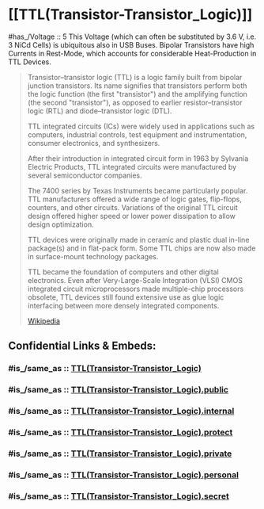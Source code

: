 # [[TTL(Transistor-Transistor_Logic)]] 

#has_/Voltage :: 5
This Voltage (which can often be substituted by 3.6 V, i.e. 3 NiCd Cells) is ubiquitous 
also in USB Buses. 
Bipolar Transistors have high Currents in Rest-Mode, 
which accounts for considerable Heat-Production in TTL Devices. 

> Transistor–transistor logic (TTL) is a logic family built from bipolar junction transistors. 
> Its name signifies that transistors perform both 
> the logic function (the first "transistor") 
> and the amplifying function (the second "transistor"), 
> as opposed to earlier resistor–transistor logic (RTL) 
> and diode–transistor logic (DTL).
>
> TTL integrated circuits (ICs) were widely used in applications such as computers, 
> industrial controls, test equipment and instrumentation, consumer electronics, 
> and synthesizers.
>
> After their introduction in integrated circuit form in 1963 by Sylvania Electric Products, 
> TTL integrated circuits were manufactured by several semiconductor companies.  
> 
> The 7400 series by Texas Instruments became particularly popular. 
> TTL manufacturers offered a wide range of logic gates, flip-flops, counters, and other circuits. 
> Variations of the original TTL circuit design offered higher speed 
> or lower power dissipation to allow design optimization. 
> 
> TTL devices were originally made in ceramic and plastic dual in-line package(s) and in flat-pack form. 
> Some TTL chips are now also made in surface-mount technology packages.
>
> TTL became the foundation of computers and other digital electronics. 
> Even after Very-Large-Scale Integration (VLSI) 
> CMOS integrated circuit microprocessors made multiple-chip processors obsolete, 
> TTL devices still found extensive use as glue logic 
> interfacing between more densely integrated components.
>
> [Wikipedia](https://en.wikipedia.org/wiki/Transistor%E2%80%93transistor%20logic)


## Confidential Links & Embeds: 

### #is_/same_as :: [TTL(Transistor-Transistor_Logic)](TTL(Transistor-Transistor_Logic).md) 

### #is_/same_as :: [TTL(Transistor-Transistor_Logic).public](/_public/Society/Economics/Business/Business-Entity/IT~Company/Semiconductor-Industry/TTL(Transistor-Transistor_Logic).public.md) 

### #is_/same_as :: [TTL(Transistor-Transistor_Logic).internal](/_internal/Society/Economics/Business/Business-Entity/IT~Company/Semiconductor-Industry/TTL(Transistor-Transistor_Logic).internal.md) 

### #is_/same_as :: [TTL(Transistor-Transistor_Logic).protect](/_protect/Society/Economics/Business/Business-Entity/IT~Company/Semiconductor-Industry/TTL(Transistor-Transistor_Logic).protect.md) 

### #is_/same_as :: [TTL(Transistor-Transistor_Logic).private](/_private/Society/Economics/Business/Business-Entity/IT~Company/Semiconductor-Industry/TTL(Transistor-Transistor_Logic).private.md) 

### #is_/same_as :: [TTL(Transistor-Transistor_Logic).personal](/_personal/Society/Economics/Business/Business-Entity/IT~Company/Semiconductor-Industry/TTL(Transistor-Transistor_Logic).personal.md) 

### #is_/same_as :: [TTL(Transistor-Transistor_Logic).secret](/_secret/Society/Economics/Business/Business-Entity/IT~Company/Semiconductor-Industry/TTL(Transistor-Transistor_Logic).secret.md)

